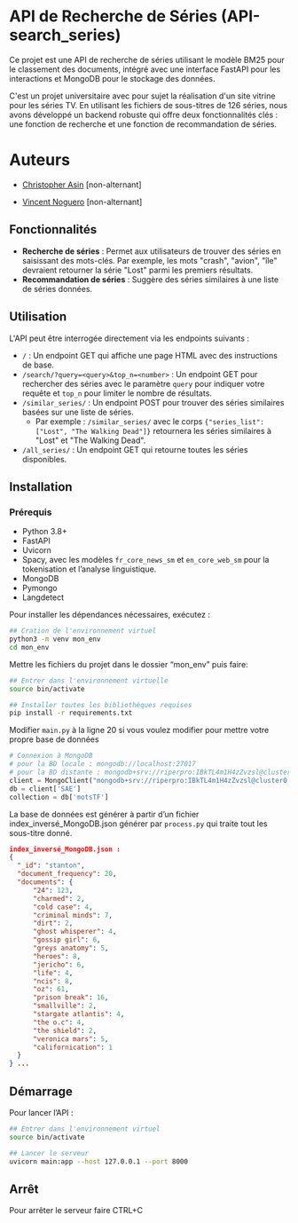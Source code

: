 # API de Recherche de Séries (API-search_series)

Ce projet est une API de recherche de séries utilisant le modèle BM25 pour le classement des documents, intégré avec une interface FastAPI pour les interactions et MongoDB pour le stockage des données.

C'est un projet universitaire avec pour sujet la réalisation d'un site vitrine pour les séries TV. En utilisant les fichiers de sous-titres de 126 séries, nous avons développé un backend robuste qui offre deux fonctionnalités clés : une fonction de recherche et une fonction de recommandation de séries.

# Auteurs

- [Christopher Asin](https://www.github.com/RiperPro03) [non-alternant]

- [Vincent Noguero](https://github.com/VINKYN) [non-alternant]


## Fonctionnalités

- **Recherche de séries** : Permet aux utilisateurs de trouver des séries en saisissant des mots-clés. Par exemple, les mots "crash", "avion", "île" devraient retourner la série "Lost" parmi les premiers résultats.
- **Recommandation de séries** : Suggère des séries similaires à une liste de séries données.

## Utilisation
L'API peut être interrogée directement via les endpoints suivants :

- ```/``` : Un endpoint GET qui affiche une page HTML avec des instructions de base.
- ```/search/?query=<query>&top_n=<number>``` : Un endpoint GET pour rechercher des séries avec le paramètre `query` pour indiquer votre requête et `top_n` pour limiter le nombre de résultats.
- ```/similar_series/``` : Un endpoint POST pour trouver des séries similaires basées sur une liste de séries. 
  - Par exemple : `/similar_series/` avec le corps ```{"series_list": ["Lost", "The Walking Dead"]}``` retournera les séries similaires à "Lost" et "The Walking Dead".
- ```/all_series/``` : Un endpoint GET qui retourne toutes les séries disponibles.


## Installation
### Prérequis

- Python 3.8+
- FastAPI
- Uvicorn
- Spacy, avec les modèles `fr_core_news_sm` et
`en_core_web_sm` pour la tokenisation et l’analyse
linguistique.
- MongoDB
- Pymongo
- Langdetect

Pour installer les dépendances nécessaires, exécutez :

```bash
## Cration de l'environnement virtuel
python3 -m venv mon_env
cd mon_env
```

Mettre les fichiers du projet dans le dossier “mon_env” puis faire:

```bash
## Entrer dans l'environnement virtuelle
source bin/activate
```

```bash
## Installer toutes les bibliothèques requises
pip install -r requirements.txt
```

Modifier `main.py` à la ligne 20 si vous voulez modifier pour mettre votre propre base de données

```python
# Connexion à MongoDB
# pour la BD locale : mongodb://localhost:27017
# pour la BD distante : mongodb+srv://riperpro:IBkTL4m1H4zZvzsl@cluster0.urnuehu.mongodb.net/BD_DataVisualizer?retryWrites=true&w=majority
client = MongoClient("mongodb+srv://riperpro:IBkTL4m1H4zZvzsl@cluster0.urnuehu.mongodb.net/BD_DataVisualizer?retryWrites=true&w=majority")
db = client['SAE']
collection = db['motsTF']
```

La base de données est générer à partir d’un fichier index_inversé_MongoDB.json générer par `process.py` qui traite tout les sous-titre donné.

```json
index_inversé_MongoDB.json :
{
  "_id": "stanton",
  "document_frequency": 20,
  "documents": {
      "24": 123,
      "charmed": 2,
      "cold case": 4,
      "criminal minds": 7,
      "dirt": 2,
      "ghost whisperer": 4,
      "gossip girl": 6,
      "greys anatomy": 5,
      "heroes": 8,
      "jericho": 6,
      "life": 4,
      "ncis": 8,
      "oz": 61,
      "prison break": 16,
      "smallville": 2,
      "stargate atlantis": 4,
      "the o.c": 4,
      "the shield": 2,
      "veronica mars": 5,
      "californication": 1
  }
} ...
```

## Démarrage

Pour lancer l’API :

```bash
## Entrer dans l'environnement virtuel
source bin/activate
```

```bash
## Lancer le serveur
uvicorn main:app --host 127.0.0.1 --port 8000
```

## Arrêt

Pour arrêter le serveur faire CTRL+C
